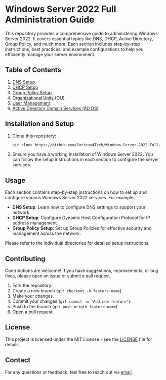 # Windows Server 2022 Full Administration Guide

This repository provides a comprehensive guide to administering Windows Server 2022. It covers essential topics like DNS, DHCP, Active Directory, Group Policy, and much more. Each section includes step-by-step instructions, best practices, and example configurations to help you efficiently manage your server environment.

## Table of Contents
1. [DNS Setup](./DNS)
2. [DHCP Setup](./DHCP)
3. [Group Policy Setup](./GPO)
4. [Organizational Units (OU)](./OU)
5. [User Management](./User)
6. [Active Directory Domain Services (AD DS)](./AD-DS)

## Installation and Setup

1. Clone this repository:
    ```bash
    git clone https://github.com/Curious4Tech/Windows-Server-2022-Full-Administration-Guide.git
    ```

2. Ensure you have a working installation of Windows Server 2022. You can follow the setup instructions in each section to configure the server services.

## Usage

Each section contains step-by-step instructions on how to set up and configure various Windows Server 2022 services. For example:
- **DNS Setup**: Learn how to configure DNS settings to support your network.
- **DHCP Setup**: Configure Dynamic Host Configuration Protocol for IP address management.
- **Group Policy Setup**: Set up Group Policies for effective security and management across the network.

Please refer to the individual directories for detailed setup instructions.

## Contributing

Contributions are welcome! If you have suggestions, improvements, or bug fixes, please open an issue or submit a pull request.

1. Fork the repository.
2. Create a new branch (`git checkout -b feature-name`).
3. Make your changes.
4. Commit your changes (`git commit -m 'Add new feature'`).
5. Push to the branch (`git push origin feature-name`).
6. Open a pull request.

## License

This project is licensed under the MIT License - see the [LICENSE](./LICENSE) file for details.

## Contact

For any questions or feedback, feel free to reach out via [email](mailto:your.email@example.com).
